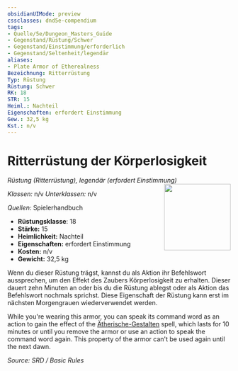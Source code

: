```yaml
---
obsidianUIMode: preview
cssclasses: dnd5e-compendium
tags:
- Quelle/5e/Dungeon_Masters_Guide
- Gegenstand/Rüstung/Schwer
- Gegenstand/Einstimmung/erforderlich
- Gegenstand/Seltenheit/legendär
aliases: 
- Plate Armor of Etherealness
Bezeichnung: Ritterrüstung
Typ: Rüstung
Rüstung: Schwer
RK: 18
STR: 15
Heiml.: Nachteil
Eigenschaften: erfordert Einstimmung
Gew.: 32,5 kg
Kst.: n/v
---
```

# Ritterrüstung der Körperlosigkeit
*Rüstung (Ritterrüstung), legendär (erfordert Einstimmung)* 
<img src="Symbolik/Gegenstände.webp" align="right" width="150">

_Klassen:_ n/v 
_Unterklassen:_  n/v

_Quellen:_ Spielerhandbuch

- **Rüstungsklasse**: 18
- **Stärke:** 15
- **Heimlichkeit:** Nachteil
- **Eigenschaften:** erfordert Einstimmung
- **Kosten:** n/v
- **Gewicht:** 32,5 kg

Wenn du dieser Rüstung trägst, kannst du als Aktion ihr Befehlswort aussprechen, um den Effekt des Zaubers Körperlosigkeit zu erhalten. Dieser dauert zehn Minuten an oder bis du die Rüstung ablegst oder als Aktion das Befehlswort nochmals sprichst. Diese Eigenschaft der Rüstung kann erst im nächsten Morgengrauen wiederverwendet werden.

While you're wearing this armor, you can speak its command word as an action to gain the effect of the [Ätherische-Gestalten](../Zauber/Ätherische-Gestalten.md) spell, which lasts for 10 minutes or until you remove the armor or use an action to speak the command word again. This property of the armor can't be used again until the next dawn.

*Source: SRD / Basic Rules*